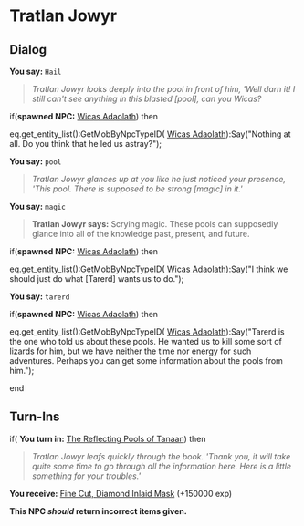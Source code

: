 # Tratlan Jowyr

## Dialog

**You say:** `Hail`



>*Tratlan Jowyr looks deeply into the pool in front of him, 'Well darn it! I still can't see anything in this blasted [pool], can you Wicas?*





if(**spawned NPC:**  [Wicas Adaolath](/npc/202301)) then



eq.get_entity_list():GetMobByNpcTypeID( [Wicas Adaolath](/npc/202301)):Say("Nothing at all. Do you think that he led us astray?"); 


**You say:** `pool`



>*Tratlan Jowyr glances up at you like he just noticed your presence, 'This pool. There is supposed to be strong [magic] in it.'*

**You say:** `magic`



>**Tratlan Jowyr says:** Scrying magic. These pools can supposedly glance into all of the knowledge past, present, and future.





if(**spawned NPC:**  [Wicas Adaolath](/npc/202301)) then



eq.get_entity_list():GetMobByNpcTypeID( [Wicas Adaolath](/npc/202301)):Say("I think we should just do what [Tarerd] wants us to do."); 


**You say:** `tarerd`



if(**spawned NPC:**  [Wicas Adaolath](/npc/202301)) then



eq.get_entity_list():GetMobByNpcTypeID( [Wicas Adaolath](/npc/202301)):Say("Tarerd is the one who told us about these pools. He wanted us to kill some sort of lizards for him, but we have neither the time nor energy for such adventures. Perhaps you can get some information about the pools from him.");

end

## Turn-Ins



if( **You turn in:** [The Reflecting Pools of Tanaan](/item/15960)) then


>*Tratlan Jowyr leafs quickly through the book. 'Thank you, it will take quite some time to go through all the information here. Here is a little something for your troubles.'*





 **You receive:**  [Fine Cut, Diamond Inlaid Mask](/item/9321) (+150000 exp)

**This NPC *should* return incorrect items given.**
